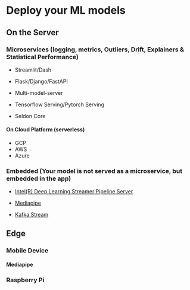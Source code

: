 # Deploy your ML models

## On the Server 

### Microservices (logging, metrics, Outliers, Drift, Explainers & Statistical Performance)

* Streamlit/Dash

* Flask/Django/FastAPI

* Multi-model-server

* Tensorflow Serving/Pytorch Serving

* Seldon Core

#### On Cloud Platform (serverless)

* GCP
* AWS
* Azure

### Embedded (Your model is not served as a microservice, but embedded in the app)

* [Intel(R) Deep Learning Streamer Pipeline Server](https://github.com/dlstreamer/pipeline-server)

* [Mediapipe]()

* [Kafka Stream]()

## Edge

### Mobile Device

#### Mediapipe

### Raspberry Pi

